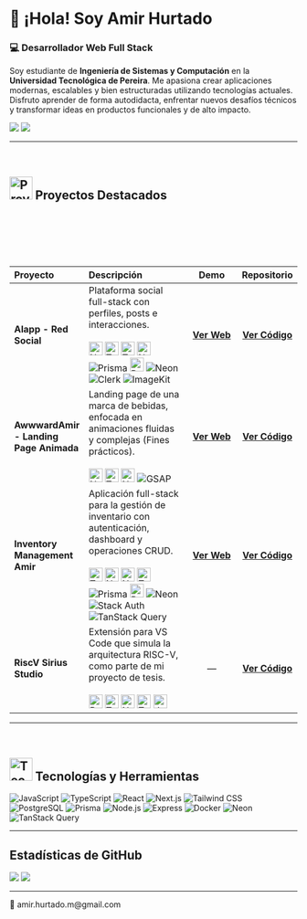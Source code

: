 # 👋 ¡Hola! Soy Amir Hurtado

### 💻 Desarrollador Web Full Stack

Soy estudiante de **Ingeniería de Sistemas y Computación** en la **Universidad Tecnológica de Pereira**. Me apasiona crear aplicaciones modernas, escalables y bien estructuradas utilizando tecnologías actuales. Disfruto aprender de forma autodidacta, enfrentar nuevos desafíos técnicos y transformar ideas en productos funcionales y de alto impacto.

<p align="left">
  <a href="mailto:amir.hurtado.m@gmail.com"><img src="https://img.shields.io/badge/Gmail-D14836?style=for-the-badge&logo=gmail&logoColor=white" /></a>
  <a href="#"><img src="https://img.shields.io/badge/LinkedIn-0077B5?style=for-the-badge&logo=linkedin&logoColor=white" /></a>
</p>

---

<br>

## <img src="https://raw.githubusercontent.com/Tarikul-Islam-Anik/Animated-Fluent-Emojis/master/Emojis/Objects/Briefcase.png" alt="Proyectos" width="40" height="40" /> Proyectos Destacados

<table>
  <thead>
    <tr>
      <th width="20%" align="left">Proyecto</th>
      <th width="40%" align="left">Descripción</th>
      <th width="20%" align="center">Demo</th>
      <th width="20%" align="center">Repositorio</th>
    </tr>
  </thead>
  <tbody>
    <tr>
      <td><strong>Alapp - Red Social</strong></td>
      <td>Plataforma social full-stack con perfiles, posts e interacciones. <br><br> <img src="https://raw.githubusercontent.com/danielcranney/readme-generator/main/public/icons/skills/nextjs-colored-dark.svg" width="24" height="24" alt="Next.js" />  <img src="https://raw.githubusercontent.com/danielcranney/readme-generator/main/public/icons/skills/typescript-colored.svg" width="24" height="24" alt="TypeScript" /> <img src="https://raw.githubusercontent.com/danielcranney/readme-generator/main/public/icons/skills/tailwindcss-colored.svg" width="24" height="24" alt="Tailwind CSS" /> <img src="https://raw.githubusercontent.com/danielcranney/readme-generator/main/public/icons/skills/nodejs-colored.svg" width="24" height="24" alt="Node.js" /> <img src="https://img.shields.io/badge/Prisma-2D3748?style=for-the-badge&logo=prisma&logoColor=white" alt="Prisma" /> <img src="https://raw.githubusercontent.com/danielcranney/readme-generator/main/public/icons/skills/postgresql-colored.svg" width="24" height="24" alt="PostgreSQL" /> <img src="https://img.shields.io/badge/Neon-00E676?style=for-the-badge&logo=neon&logoColor=white" alt="Neon" /> <img src="https://img.shields.io/badge/Clerk-6C47FF?style=for-the-badge&logo=clerk&logoColor=white" alt="Clerk" /> <img src="https://img.shields.io/badge/ImageKit-00B28E?style=for-the-badge&logo=imagekit&logoColor=white" alt="ImageKit" /></td>
      <td align="center"><a href="https://alapp.site"><strong>Ver Web</strong></a></td>
      <td align="center"><a href="https://github.com/amirhurtado/alapp"><strong>Ver Código</strong></a></td>
    </tr>
    <tr>
      <td><strong>AwwwardAmir - Landing Page Animada</strong></td>
      <td>Landing page de una marca de bebidas, enfocada en animaciones fluidas y complejas (Fines prácticos). <br><br> <img src="https://raw.githubusercontent.com/danielcranney/readme-generator/main/public/icons/skills/nextjs-colored-dark.svg" width="24" height="24" alt="Next.js" /> <img src="https://raw.githubusercontent.com/danielcranney/readme-generator/main/public/icons/skills/tailwindcss-colored.svg" width="24" height="24" alt="Tailwind CSS" /> <img src="https://raw.githubusercontent.com/danielcranney/readme-generator/main/public/icons/skills/nodejs-colored.svg" width="24" height="24" alt="Node.js" /> <img src="https://img.shields.io/badge/GSAP-88CE02?style=for-the-badge&logo=greensock&logoColor=white" alt="GSAP" /></td>
      <td align="center"><a href="https://awwward-amir.vercel.app/"><strong>Ver Web</strong></a></td>
      <td align="center"><a href="https://github.com/amirhurtado/awwwardAmir"><strong>Ver Código</strong></a></td>
    </tr>
    <tr>
      <td><strong>Inventory Management Amir</strong></td>
      <td>Aplicación full-stack para la gestión de inventario con autenticación, dashboard y operaciones CRUD. <br><br> 
        <img src="https://raw.githubusercontent.com/danielcranney/readme-generator/main/public/icons/skills/tailwindcss-colored.svg" width="24" height="24" alt="Tailwind CSS" /> <img src="https://raw.githubusercontent.com/danielcranney/readme-generator/main/public/icons/skills/nodejs-colored.svg" width="24" height="24" alt="Node.js" />
        <img src="https://raw.githubusercontent.com/danielcranney/readme-generator/main/public/icons/skills/nextjs-colored-dark.svg" width="24" height="24" alt="Next.js" />
        <img src="https://raw.githubusercontent.com/danielcranney/readme-generator/main/public/icons/skills/typescript-colored.svg" width="24" height="24" alt="TypeScript" />
        <img src="https://img.shields.io/badge/Prisma-2D3748?style=for-the-badge&logo=prisma&logoColor=white" alt="Prisma" />
        <img src="https://raw.githubusercontent.com/danielcranney/readme-generator/main/public/icons/skills/postgresql-colored.svg" width="24" height="24" alt="PostgreSQL" /> 
        <img src="https://img.shields.io/badge/Neon-00E676?style=for-the-badge&logo=neon&logoColor=white" alt="Neon" />
        <img src="https://img.shields.io/badge/Stack_Auth-1E88E5?style=for-the-badge&logo=stackblitz&logoColor=white" alt="Stack Auth" />
        <img src="https://img.shields.io/badge/TanStack_Query-FF4154?style=for-the-badge&logo=tanstack&logoColor=white" alt="TanStack Query" />
      </td>
      <td align="center">
  <a href="https://inventory-management-lilac-nine.vercel.app/"><strong>Ver Web</strong></a>
</td>

      <td align="center"><a href="https://github.com/amirhurtado/inventory-management"><strong>Ver Código</strong></a></td>
    </tr>
    <tr>
      <td><strong>RiscV Sirius Studio</strong></td>
      <td>Extensión para VS Code que simula la arquitectura RISC-V, como parte de mi proyecto de tesis. <br><br> <img src="https://raw.githubusercontent.com/danielcranney/readme-generator/main/public/icons/skills/react-colored.svg" width="24" height="24" alt="React" /> <img src="https://raw.githubusercontent.com/danielcranney/readme-generator/main/public/icons/skills/tailwindcss-colored.svg" width="24" height="24" alt="Tailwind CSS" /> <img src="https://raw.githubusercontent.com/danielcranney/readme-generator/main/public/icons/skills/nodejs-colored.svg" width="24" height="24" alt="Node.js" /> <img src="https://raw.githubusercontent.com/danielcranney/readme-generator/main/public/icons/skills/typescript-colored.svg" width="24" height="24" alt="TypeScript" /> <img src="https://raw.githubusercontent.com/danielcranney/readme-generator/main/public/icons/skills/javascript-colored.svg" width="24" height="24" alt="JavaScript" /></td>
      <td align="center">—</td>
      <td align="center"><a href="https://github.com/LabSirius/RiscVSiriusStudio"><strong>Ver Código</strong></a></td>
    </tr>
  </tbody>
</table>

---

<br>

## <img src="https://raw.githubusercontent.com/Tarikul-Islam-Anik/Animated-Fluent-Emojis/master/Emojis/Objects/Gear.png" alt="Tecnologías" width="40" height="40" /> Tecnologías y Herramientas

<p align="left">
  <img src="https://img.shields.io/badge/JavaScript-F7DF1E?style=for-the-badge&logo=javascript&logoColor=black" alt="JavaScript" />
  <img src="https://img.shields.io/badge/TypeScript-3178C6?style=for-the-badge&logo=typescript&logoColor=white" alt="TypeScript" />
  <img src="https://img.shields.io/badge/React-61DAFB?style=for-the-badge&logo=react&logoColor=black" alt="React" />
  <img src="https://img.shields.io/badge/Next.js-000000?style=for-the-badge&logo=nextdotjs&logoColor=white" alt="Next.js" />
  <img src="https://img.shields.io/badge/Tailwind_CSS-38B2AC?style=for-the-badge&logo=tailwind-css&logoColor=white" alt="Tailwind CSS" />
  <img src="https://img.shields.io/badge/PostgreSQL-4169E1?style=for-the-badge&logo=postgresql&logoColor=white" alt="PostgreSQL" />
  <img src="https://img.shields.io/badge/Prisma-2D3748?style=for-the-badge&logo=prisma&logoColor=white" alt="Prisma" />
  <img src="https://img.shields.io/badge/Node.js-339933?style=for-the-badge&logo=nodedotjs&logoColor=white" alt="Node.js" />
  <img src="https://img.shields.io/badge/Express-000000?style=for-the-badge&logo=express&logoColor=white" alt="Express" />
  <img src="https://img.shields.io/badge/Docker-2496ED?style=for-the-badge&logo=docker&logoColor=white" alt="Docker" />
  <img src="https://img.shields.io/badge/Neon-00E676?style=for-the-badge&logo=neon&logoColor=white" alt="Neon" />
  <img src="https://img.shields.io/badge/TanStack_Query-FF4154?style=for-the-badge&logo=tanstack&logoColor=white" alt="TanStack Query" />
  
</p>

---

## Estadísticas de GitHub
<p align="left">
  <img src="https://github-readme-streak-stats.herokuapp.com/?user=amirhurtado&theme=tokyonight&hide_border=true" />
  <img src="https://github-readme-stats.vercel.app/api/top-langs/?username=amirhurtado&layout=compact&theme=tokyonight&hide_border=true" />
</p>

---

<p align="left">
📧 amir.hurtado.m@gmail.com
</p>
